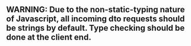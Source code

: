 ## WARNING: Due to the non-static-typing nature of Javascript, all incoming dto requests should be strings by default. Type checking should be done at the client end.